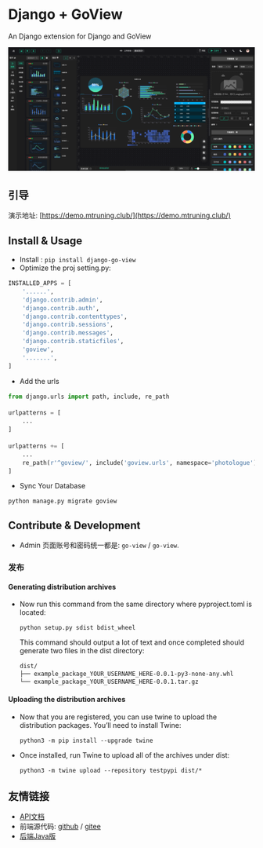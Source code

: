 # Django + GoView

An Django extension for Django and GoView

![](assets/preview.png)

## 引导

演示地址: [https://demo.mtruning.club/](https://demo.mtruning.club/)


## Install & Usage

* Install :
  ```pip install django-go-view```
* Optimize the proj setting.py:

```python
INSTALLED_APPS = [
    '......',
    'django.contrib.admin',
    'django.contrib.auth',
    'django.contrib.contenttypes',
    'django.contrib.sessions',
    'django.contrib.messages',
    'django.contrib.staticfiles',
    'goview',
    '.......',
]
```

* Add the urls

```python
from django.urls import path, include, re_path

urlpatterns = [
    ...
]

urlpatterns += [
    ...
    re_path(r'^goview/', include('goview.urls', namespace='photologue')),
]
```

* Sync Your Database

```shell
python manage.py migrate goview
```

## Contribute & Development

* Admin 页面账号和密码统一都是: `go-view` / `go-view`.

### 发布

#### Generating distribution archives

* Now run this command from the same directory where pyproject.toml is located:
  ```shell
  python setup.py sdist bdist_wheel
  ```
  This command should output a lot of text and once completed should generate two files in the dist directory:
  ```shell
  dist/
  ├── example_package_YOUR_USERNAME_HERE-0.0.1-py3-none-any.whl
  └── example_package_YOUR_USERNAME_HERE-0.0.1.tar.gz
  ```

#### Uploading the distribution archives

* Now that you are registered, you can use twine to upload the distribution packages. You’ll need to install Twine:
  ```shell
  python3 -m pip install --upgrade twine
  ```
* Once installed, run Twine to upload all of the archives under dist:
  ```shell
  python3 -m twine upload --repository testpypi dist/*
  ```

## 友情链接

* [API文档](https://docs.apipost.cn/preview/5aa85d10a59d66ce/ddb813732007ad2b?target_id=dd81da11-9f8c-48ce-a4e8-3647279683fe)
* 前端源代码: [github]() / [gitee](https://gitee.com/dromara/go-view)
* [后端Java版](https://gitee.com/MTrun/go-view-serve)
